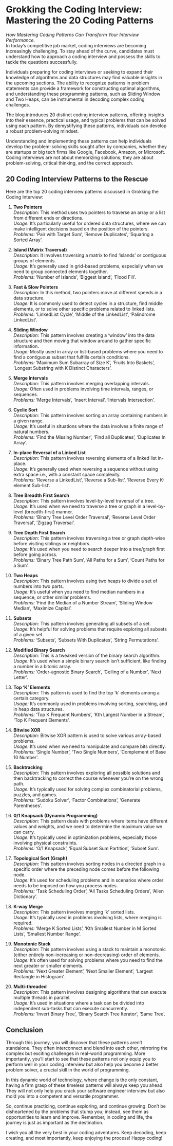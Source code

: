 # Grokking the Coding Interview: Mastering the 20 Coding Patterns
_How Mastering Coding Patterns Can Transform Your Interview Performance._<br>
In today’s competitive job market, coding interviews are becoming increasingly challenging. To stay ahead of the curve, candidates must understand how to approach a coding interview and possess the skills to tackle the questions successfully.

Individuals preparing for coding interviews or seeking to expand their knowledge of algorithms and data structures may find valuable insights in the upcoming sections. The ability to recognize patterns in problem statements can provide a framework for constructing optimal algorithms, and understanding these programming patterns, such as Sliding Window and Two Heaps, can be instrumental in decoding complex coding challenges.

The blog introduces 20 distinct coding interview patterns, offering insights into their essence, practical usage, and typical problems that can be solved using each pattern. By demystifying these patterns, individuals can develop a robust problem-solving mindset.

Understanding and implementing these patterns can help individuals develop the problem-solving skills sought after by companies, whether they are startups or big tech firms like Google, Facebook, Amazon, or Microsoft. Coding interviews are not about memorizing solutions; they are about problem-solving, critical thinking, and the correct approach.

## 20 Coding Interview Patterns to the Rescue
Here are the top 20 coding interview patterns discussed in Grokking the Coding Interview:

1. **Two Pointers**<br>
   _Description:_ This method uses two pointers to traverse an array or a list from different ends or directions.<br>
   _Usage:_ It’s particularly useful for ordered data structures, where we can make intelligent decisions based on the position of the pointers.<br>
   _Problems:_ ‘Pair with Target Sum’, ‘Remove Duplicates’, ‘Squaring a Sorted Array’.<br>

2. **Island (Matrix Traversal)**   <br>
   _Description:_ It involves traversing a matrix to find ‘islands’ or contiguous groups of elements.<br>
   _Usage:_ It’s generally used in grid-based problems, especially when we need to group connected elements together.<br>
   _Problems:_ ‘Number of Islands’, ‘Biggest Island’, ‘Flood Fill’.<br>

3. **Fast & Slow Pointers**<br>
   _Description:_ In this method, two pointers move at different speeds in a data structure.<br>
   _Usage:_ It is commonly used to detect cycles in a structure, find middle elements, or to solve other specific problems related to linked lists.<br>
   _Problems:_ ‘LinkedList Cycle’, ‘Middle of the LinkedList’, ‘Palindrome LinkedList’.<br>

4. **Sliding Window**<br>
   _Description:_ This pattern involves creating a ‘window’ into the data structure and then moving that window around to gather specific information.<br>
   _Usage:_ Mostly used in array or list-based problems where you need to find a contiguous subset that fulfills certain conditions.<br>
   _Problems:_ ‘Maximum Sum Subarray of Size K’, ‘Fruits Into Baskets’, ‘Longest Substring with K Distinct Characters’.<br>

5. **Merge Intervals**<br>
   _Description:_ This pattern involves merging overlapping intervals.<br>
   _Usage:_ Often used in problems involving time intervals, ranges, or sequences.<br>
   _Problems:_ ‘Merge Intervals’, ‘Insert Interval’, ‘Intervals Intersection’.<br>

6. **Cyclic Sort**<br>
   _Description:_ This pattern involves sorting an array containing numbers in a given range.<br>
   _Usage:_ It’s useful in situations where the data involves a finite range of natural numbers.<br>
   _Problems:_ ‘Find the Missing Number’, ‘Find all Duplicates’, ‘Duplicates In Array’.<br>

7. **In-place Reversal of a Linked List**<br>
   _Description:_ This pattern involves reversing elements of a linked list in-place.<br>
   _Usage:_ It’s generally used when reversing a sequence without using extra space i.e., with a constant space complexity.<br>
   _Problems:_ ‘Reverse a LinkedList’, ‘Reverse a Sub-list’, ‘Reverse Every K-element Sub-list’.<br>

8. **Tree Breadth First Search**<br>
   _Description:_ This pattern involves level-by-level traversal of a tree.<br>
   _Usage:_ It’s used when we need to traverse a tree or graph in a level-by-level (breadth-first) manner.<br>
   _Problems:_ ‘Binary Tree Level Order Traversal’, ‘Reverse Level Order Traversal’, ‘Zigzag Traversal’.<br>

9. **Tree Depth First Search**<br>
   _Description:_ This pattern involves traversing a tree or graph depth-wise before visiting siblings or neighbors.<br>
   _Usage:_ It’s used when you need to search deeper into a tree/graph first before going across.<br>
   _Problems:_ ‘Binary Tree Path Sum’, ‘All Paths for a Sum’, ‘Count Paths for a Sum’.<br>

10. **Two Heaps**<br>
   _Description:_ This pattern involves using two heaps to divide a set of numbers into two parts.<br>
   _Usage:_ It’s useful when you need to find median numbers in a sequence, or other similar problems.<br>
   _Problems:_ ‘Find the Median of a Number Stream’, ‘Sliding Window Median’, ‘Maximize Capital’.<br>

11. **Subsets**<br>
   _Description:_ This pattern involves generating all subsets of a set.<br>
   _Usage:_ It’s helpful for solving problems that require exploring all subsets of a given set.<br>
   _Problems:_ ‘Subsets’, ‘Subsets With Duplicates’, ‘String Permutations’.<br>

12. **Modified Binary Search**<br>
   _Description:_ This is a tweaked version of the binary search algorithm.<br>
   _Usage:_ It’s used when a simple binary search isn’t sufficient, like finding a number in a bitonic array.<br>
   _Problems:_ ‘Order-agnostic Binary Search’, ‘Ceiling of a Number’, ‘Next Letter’.<br>

13. **Top ‘K’ Elements**<br>
   _Description:_ This pattern is used to find the top ‘k’ elements among a certain category.<br>
   _Usage:_ It’s commonly used in problems involving sorting, searching, and in heap data structures.<br>
   _Problems:_ ‘Top K Frequent Numbers’, ‘Kth Largest Number in a Stream’, ‘Top K Frequent Elements’.<br>

14. **Bitwise XOR**<br>
   _Description:_ Bitwise XOR pattern is used to solve various array-based problems.<br>
   _Usage:_ It’s used when we need to manipulate and compare bits directly.<br>
   _Problems:_ ‘Single Number’, ‘Two Single Numbers’, ‘Complement of Base 10 Number’.<br>

15. **Backtracking**<br>
   _Description:_ This pattern involves exploring all possible solutions and then backtracking to correct the course whenever you’re on the wrong path.<br>
   _Usage:_ It’s typically used for solving complex combinatorial problems, puzzles, and games.<br>
   _Problems:_ ‘Sudoku Solver’, ‘Factor Combinations’, ‘Generate Parentheses’.<br>

16. **0/1 Knapsack (Dynamic Programming)**<br>
   _Description:_ This pattern deals with problems where items have different values and weights, and we need to determine the maximum value we can carry.<br>
   _Usage:_ It’s typically used in optimization problems, especially those involving physical constraints.<br>
   _Problems:_ ‘0/1 Knapsack’, ‘Equal Subset Sum Partition’, ‘Subset Sum’.<br>

17. **Topological Sort (Graph)**<br>
   _Description:_ This pattern involves sorting nodes in a directed graph in a specific order where the preceding node comes before the following node.<br>
   _Usage:_ It’s used for scheduling problems and in scenarios where order needs to be imposed on how you process nodes.<br>
   _Problems:_ ‘Task Scheduling Order’, ‘All Tasks Scheduling Orders’, ‘Alien Dictionary’.<br>

18. **K-way Merge**<br>
   _Description:_ This pattern involves merging ‘k’ sorted lists.<br>
   _Usage:_ It’s typically used in problems involving lists, where merging is required.<br>
   _Problems:_ ‘Merge K Sorted Lists’, ‘Kth Smallest Number in M Sorted Lists’, ‘Smallest Number Range’.<br>

19. **Monotonic Stack**<br>
   _Description:_ This pattern involves using a stack to maintain a monotonic (either entirely non-increasing or non-decreasing) order of elements.<br>
   _Usage:_ It’s often used for solving problems where you need to find the next greater or smaller elements.<br>
   _Problems:_ ‘Next Greater Element’, ‘Next Smaller Element’, ‘Largest Rectangle in Histogram’.<br>

20. **Multi-threaded**<br>
   _Description:_ This pattern involves designing algorithms that can execute multiple threads in parallel.<br>
   _Usage:_ It’s used in situations where a task can be divided into independent sub-tasks that can execute concurrently.<br>
   _Problems:_ ‘Invert Binary Tree’, ‘Binary Search Tree Iterator’, ‘Same Tree’.<br>

## Conclusion
Through this journey, you will discover that these patterns aren’t standalone. They often interconnect and blend into each other, mirroring the complex but exciting challenges in real-world programming. More importantly, you’ll start to see that these patterns not only equip you to perform well in your coding interview but also help you become a better problem solver, a crucial skill in the world of programming.

In this dynamic world of technology, where change is the only constant, having a firm grasp of these timeless patterns will always keep you ahead. They will not only help you crack your software engineer interview but also mold you into a competent and versatile programmer.

So, continue practicing, continue exploring, and continue growing. Don’t be disheartened by the problems that stump you; instead, see them as opportunities to learn and improve. Remember, in coding and life, the journey is just as important as the destination.

I wish you all the very best in your coding adventures. Keep decoding, keep creating, and most importantly, keep enjoying the process! Happy coding!
